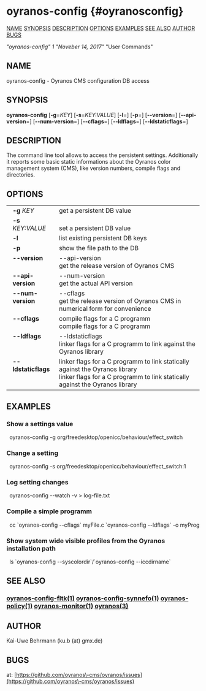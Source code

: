 # oyranos\-config  {#oyranosconfig}
[NAME](#name) [SYNOPSIS](#synopsis) [DESCRIPTION](#description) [OPTIONS](#options) [EXAMPLES](#examples) [SEE ALSO](#seealso) [AUTHOR](#author) [BUGS](#bugs) 

*"oyranos\-config"* *1* *"Noveber 14, 2017"* "User Commands"
## NAME <a name="name"></a>
oyranos\-config  \- Oyranos CMS configuration DB access
## SYNOPSIS <a name="synopsis"></a>
**oyranos\-config** [<strong>\-g</strong>=<em>KEY</em>] [<strong>\-s</strong>=<em>KEY:VALUE</em>] [<strong>\-l</strong>=<em></em>] [<strong>\-p</strong>=<em></em>] [<strong>\-\-version</strong>=<em></em>] [<strong>\-\-api\-version</strong>=<em></em>] [<strong>\-\-num\-version</strong>=<em></em>] [<strong>\-\-cflags</strong>=<em></em>] [<strong>\-\-ldflags</strong>=<em></em>] [<strong>\-\-ldstaticflags</strong>=<em></em>]
## DESCRIPTION <a name="description"></a>
The command line tool allows to access the persistent settings. Additionally it reports some basic static informations about the Oyranos color management system (CMS), like version numbers, compile flags and directories.
## OPTIONS <a name="options"></a>

<table style='width:100%'>
 <tr><td style='padding\-left:1em;padding-right:1em;vertical-align:top;width:25%'><strong>-g</strong> <em>KEY</em></td> <td>get a persistent DB value </tr>
 <tr><td style='padding-left:1em;padding-right:1em;vertical-align:top;width:25%'><strong>-s</strong> <em>KEY:VALUE</em></td> <td><br />set a persistent DB value </tr>
 <tr><td style='padding-left:1em;padding-right:1em;vertical-align:top;width:25%'><strong>-l</strong> <em></em></td> <td>list existing persistent DB keys </tr>
 <tr><td style='padding-left:1em;padding-right:1em;vertical-align:top;width:25%'><strong>-p</strong> <em></em></td> <td>show the file path to the DB </tr>
 <tr><td style='padding-left:1em;padding-right:1em;vertical-align:top;width:25%'><strong>--version</strong> <em></em></td> <td>--api-version<br />get the release version of Oyranos CMS </tr>
 <tr><td style='padding-left:1em;padding-right:1em;vertical-align:top;width:25%'><strong>--api-version</strong> <em></em></td> <td>--num-version<br />get the actual API version </tr>
 <tr><td style='padding-left:1em;padding-right:1em;vertical-align:top;width:25%'><strong>--num-version</strong> <em></em></td> <td>--cflags<br />get the release version of Oyranos CMS in numerical form for convenience </tr>
 <tr><td style='padding-left:1em;padding-right:1em;vertical-align:top;width:25%'><strong>--cflags</strong> <em></em></td> <td>compile flags for a C programm<br />compile flags for a C programm </tr>
 <tr><td style='padding-left:1em;padding-right:1em;vertical-align:top;width:25%'><strong>--ldflags</strong> <em></em></td> <td>--ldstaticflags<br />linker flags for a C programm to link against the Oyranos library </tr>
 <tr><td style='padding-left:1em;padding-right:1em;vertical-align:top;width:25%'><strong>--ldstaticflags</strong> <em></em></td> <td>linker flags for a C programm to link statically against the Oyranos library<br />linker flags for a C programm to link statically against the Oyranos library </tr>
</table>

## EXAMPLES <a name="examples"></a>
### Show a settings value
&nbsp;&nbsp;oyranos-config \-g org/freedesktop/openicc/behaviour/effect\_switch
### Change a setting
&nbsp;&nbsp;oyranos\-config \-s org/freedesktop/openicc/behaviour/effect\_switch:1
### Log setting changes
&nbsp;&nbsp;oyranos\-config \-\-watch \-v > log\-file.txt
### Compile a simple programm
&nbsp;&nbsp;cc \`oyranos\-config \-\-cflags\` myFile.c \`oyranos\-config \-\-ldflags\` \-o myProg
### Show system wide visible profiles from the Oyranos installation path
&nbsp;&nbsp;ls \`oyranos\-config \-\-syscolordir\`/\`oyranos\-config \-\-iccdirname\`
## SEE ALSO <a name="seealso"></a>
###  [oyranos\-config\-fltk](oyranosconfigfltk.html)<a href="oyranosconfigfltk.md">(1)</a>  [oyranos\-config\-synnefo](oyranosconfigsynnefo.html)<a href="oyranosconfigsynnefo.md">(1)</a>  [oyranos\-policy](oyranospolicy.html)<a href="oyranospolicy.md">(1)</a>  [oyranos\-monitor](oyranosmonitor.html)<a href="oyranosmonitor.md">(1)</a>  [oyranos](oyranos.html)<a href="oyranos.md">(3)</a>
## AUTHOR <a name="author"></a>
Kai\-Uwe Behrmann (ku.b (at) gmx.de) 
## BUGS <a name="bugs"></a>
at: [https://github.com/oyranos\-cms/oyranos/issues](https://github.com/oyranos\-cms/oyranos/issues)

